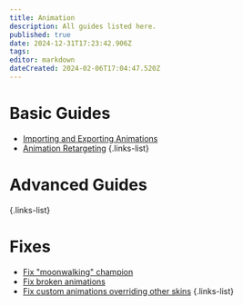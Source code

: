 ```yaml
---
title: Animation
description: All guides listed here.
published: true
date: 2024-12-31T17:23:42.906Z
tags: 
editor: markdown
dateCreated: 2024-02-06T17:04:47.520Z
---
```


# Basic Guides
- [Importing and Exporting Animations](/specific-guide/animation/Importing-and-Exporting-Animation)
- [Animation Retargeting](/specific-guide/animation/Retarget-Animation)
{.links-list}


# Advanced Guides
<!--- [Exporting Blender Animations to League](/specific-guide/animation/Exporting-Blender-Animations)-->
{.links-list}
# Fixes
- [Fix "moonwalking" champion](/specific-guide/animation/How_to_fix_moonwalking)
- [Fix broken animations](/specific-guide/animation/maya/fix-broken-animations)
- [Fix custom animations overriding other skins](/specific-guide/animation/animation-repathing)
{.links-list}
